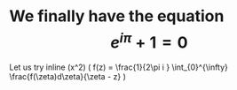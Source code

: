 <script type="text/javascript" async
  src="https://cdnjs.cloudflare.com/ajax/libs/mathjax/2.7.5/MathJax.js?config=TeX-MML-AM_CHTML">
</script>

# We finally have the equation $$e^{i\pi} + 1 = 0$$
Let us try inline \(x^2\) 
\( f(z) = \frac{1}{2\pi i } \int_{0}^{\infty} \frac{f(\zeta)d\zeta}{\zeta - z} \)
